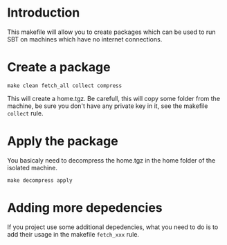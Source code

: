 # Introduction

This makefile will allow you to create packages which can be used to run SBT on machines which have no internet connections.

# Create a package

```shell
make clean fetch_all collect compress
```

This will create a home.tgz. Be carefull, this will copy some folder from the machine, be sure you don't have any private key in it, see the makefile `collect` rule.

# Apply the package

You basicaly need to decompress the home.tgz in the home folder of the isolated machine.

```shell
make decompress apply
```

# Adding more depedencies

If you project use some additional depedencies, what you need to do is to add their usage in the makefile `fetch_xxx` rule.
